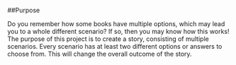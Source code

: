 ##Purpose

Do you remember how some books have multiple options, which may lead you to a whole different scenario?
If so, then you may know how this works! The purpose of this project is to create a story, consisting of multiple scenarios.
Every scenario has at least two different options or answers to choose from. This will change the overall outcome of the story.

